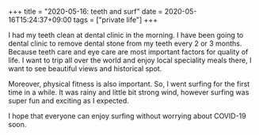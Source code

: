 +++
title =  "2020-05-16: teeth and surf"
date = 2020-05-16T15:24:37+09:00
tags = ["private life"]
+++

I had my teeth clean at dental clinic in the morning.
I have been going to dental clinic to remove dental stone from my teeth every 2 or 3 months.
Because teeth care and eye care are most important factors for quality of life.
I want to trip all over the world and enjoy local speciality meals there,
I want to see beautiful views and historical spot.

Moreover, physical fitness is also important.
So, I went surfing for the first time in a while.
It was rainy and little bit strong wind,
however surfing was super fun and exciting as I expected.

I hope that everyone can enjoy surfing without worrying about COVID-19 soon.
